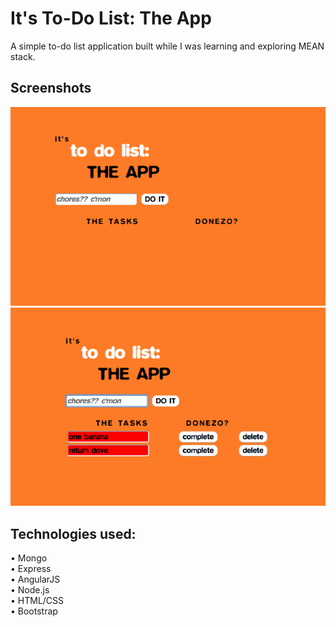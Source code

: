 # It's To-Do List: The App
A simple to-do list application built while I was learning and exploring MEAN stack.

 ## Screenshots

![home page](screenshots/todo-index.png "home page")
![home page](screenshots/todo-tasks.png "home page")

 ## Technologies used:
 
• Mongo \
• Express \
• AngularJS \
• Node.js \
• HTML/CSS \
• Bootstrap